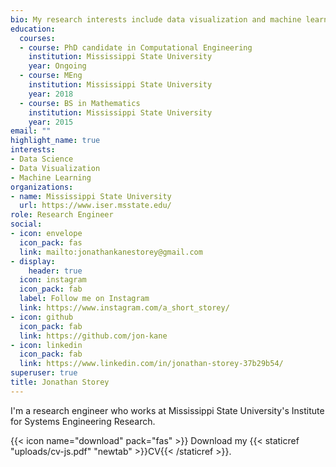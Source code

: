 ```yaml
---
bio: My research interests include data visualization and machine learning.
education:
  courses:
  - course: PhD candidate in Computational Engineering
    institution: Mississippi State University
    year: Ongoing
  - course: MEng
    institution: Mississippi State University
    year: 2018
  - course: BS in Mathematics
    institution: Mississippi State University
    year: 2015
email: ""
highlight_name: true
interests:
- Data Science
- Data Visualization
- Machine Learning
organizations:
- name: Mississippi State University
  url: https://www.iser.msstate.edu/
role: Research Engineer
social:
- icon: envelope
  icon_pack: fas
  link: mailto:jonathankanestorey@gmail.com
- display:
    header: true
  icon: instagram
  icon_pack: fab
  label: Follow me on Instagram
  link: https://www.instagram.com/a_short_storey/
- icon: github
  icon_pack: fab
  link: https://github.com/jon-kane
- icon: linkedin
  icon_pack: fab
  link: https://www.linkedin.com/in/jonathan-storey-37b29b54/
superuser: true
title: Jonathan Storey
---
```


I'm a research engineer who works at Mississippi State University's Institute for Systems Engineering Research. 

{{< icon name="download" pack="fas" >}} Download my {{< staticref "uploads/cv-js.pdf" "newtab" >}}CV{{< /staticref >}}.
